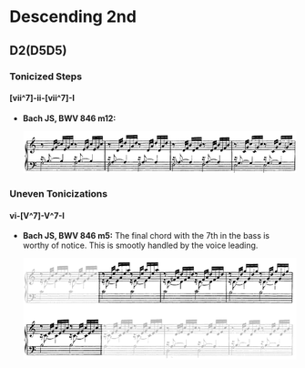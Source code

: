# Descending 2nd

## D2(D5D5)

### Tonicized Steps

#### \[vii^7\]-ii-\[vii^7\]-I

 - **Bach JS, BWV 846 m12:**

   ![](../images/05_sequences/Bach_JS-BWV_846_m12.png)


### Uneven Tonicizations

#### vi-\[V^7\]-V^7-I

 - **Bach JS, BWV 846 m5:** The final chord with the 7th in the bass is worthy of notice. This is smootly handled by the voice leading.

   ![](../images/05_sequences/Bach_JS-BWV_846_m5.png)
